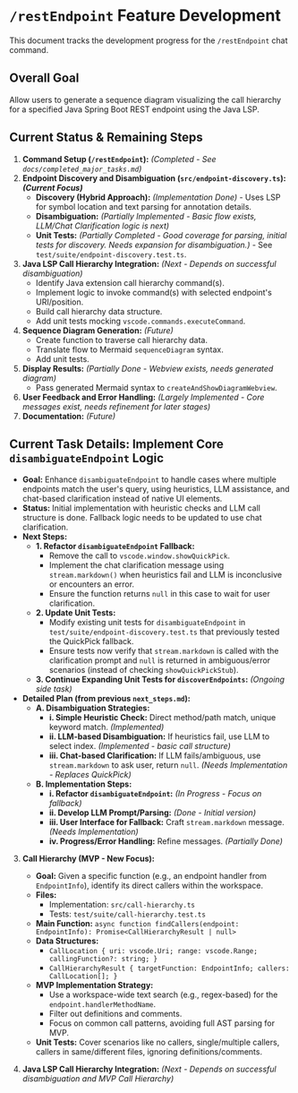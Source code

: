 # `/restEndpoint` Feature Development

This document tracks the development progress for the `/restEndpoint` chat command.

## Overall Goal

Allow users to generate a sequence diagram visualizing the call hierarchy for a specified Java Spring Boot REST endpoint using the Java LSP.

## Current Status & Remaining Steps

1.  **Command Setup (`/restEndpoint`):** *(Completed - See `docs/completed_major_tasks.md`)*
2.  **Endpoint Discovery and Disambiguation (`src/endpoint-discovery.ts`):** ***(Current Focus)***
    *   **Discovery (Hybrid Approach):** *(Implementation Done)* - Uses LSP for symbol location and text parsing for annotation details.
    *   **Disambiguation:** *(Partially Implemented - Basic flow exists, LLM/Chat Clarification logic is next)*
    *   **Unit Tests:** *(Partially Completed - Good coverage for parsing, initial tests for discovery. Needs expansion for disambiguation.)* - See `test/suite/endpoint-discovery.test.ts`.
3.  **Java LSP Call Hierarchy Integration:** *(Next - Depends on successful disambiguation)*
    *   Identify Java extension call hierarchy command(s).
    *   Implement logic to invoke command(s) with selected endpoint's URI/position.
    *   Build call hierarchy data structure.
    *   Add unit tests mocking `vscode.commands.executeCommand`.
4.  **Sequence Diagram Generation:** *(Future)*
    *   Create function to traverse call hierarchy data.
    *   Translate flow to Mermaid `sequenceDiagram` syntax.
    *   Add unit tests.
5.  **Display Results:** *(Partially Done - Webview exists, needs generated diagram)*
    *   Pass generated Mermaid syntax to `createAndShowDiagramWebview`.
6.  **User Feedback and Error Handling:** *(Largely Implemented - Core messages exist, needs refinement for later stages)*
7.  **Documentation:** *(Future)*

## Current Task Details: Implement Core `disambiguateEndpoint` Logic

*   **Goal:** Enhance `disambiguateEndpoint` to handle cases where multiple endpoints match the user's query, using heuristics, LLM assistance, and chat-based clarification instead of native UI elements.
*   **Status:** Initial implementation with heuristic checks and LLM call structure is done. Fallback logic needs to be updated to use chat clarification.
*   **Next Steps:**
    *   **1. Refactor `disambiguateEndpoint` Fallback:**
        *   Remove the call to `vscode.window.showQuickPick`.
        *   Implement the chat clarification message using `stream.markdown()` when heuristics fail and LLM is inconclusive or encounters an error.
        *   Ensure the function returns `null` in this case to wait for user clarification.
    *   **2. Update Unit Tests:**
        *   Modify existing unit tests for `disambiguateEndpoint` in `test/suite/endpoint-discovery.test.ts` that previously tested the QuickPick fallback.
        *   Ensure tests now verify that `stream.markdown` is called with the clarification prompt and `null` is returned in ambiguous/error scenarios (instead of checking `showQuickPickStub`).
    *   **3. Continue Expanding Unit Tests for `discoverEndpoints`:** *(Ongoing side task)*
*   **Detailed Plan (from previous `next_steps.md`):**
    *   **A. Disambiguation Strategies:**
        *   **i. Simple Heuristic Check:** Direct method/path match, unique keyword match. *(Implemented)*
        *   **ii. LLM-based Disambiguation:** If heuristics fail, use LLM to select index. *(Implemented - basic call structure)*
        *   **iii. Chat-based Clarification:** If LLM fails/ambiguous, use `stream.markdown` to ask user, return `null`. *(Needs Implementation - Replaces QuickPick)*
    *   **B. Implementation Steps:**
        *   **i. Refactor `disambiguateEndpoint`:** *(In Progress - Focus on fallback)*
        *   **ii. Develop LLM Prompt/Parsing:** *(Done - Initial version)*
        *   **iii. User Interface for Fallback:** Craft `stream.markdown` message. *(Needs Implementation)*
        *   **iv. Progress/Error Handling:** Refine messages. *(Partially Done)*

3.  **Call Hierarchy (MVP - New Focus):**
    *   **Goal:** Given a specific function (e.g., an endpoint handler from `EndpointInfo`), identify its direct callers within the workspace.
    *   **Files:**
        *   Implementation: `src/call-hierarchy.ts`
        *   Tests: `test/suite/call-hierarchy.test.ts`
    *   **Main Function:** `async function findCallers(endpoint: EndpointInfo): Promise<CallHierarchyResult | null>`
    *   **Data Structures:**
        *   `CallLocation { uri: vscode.Uri; range: vscode.Range; callingFunction?: string; }`
        *   `CallHierarchyResult { targetFunction: EndpointInfo; callers: CallLocation[]; }`
    *   **MVP Implementation Strategy:**
        *   Use a workspace-wide text search (e.g., regex-based) for the `endpoint.handlerMethodName`.
        *   Filter out definitions and comments.
        *   Focus on common call patterns, avoiding full AST parsing for MVP.
    *   **Unit Tests:** Cover scenarios like no callers, single/multiple callers, callers in same/different files, ignoring definitions/comments.

4.  **Java LSP Call Hierarchy Integration:** *(Next - Depends on successful disambiguation and MVP Call Hierarchy)*